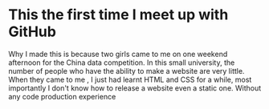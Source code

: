 # This the first time I meet up with GitHub
Why I made this is because two girls came to me on one weekend afternoon for the China data competition. In this small university, the number of people who have the ability to make a website are very little. When they came to me , I just had learnt HTML and CSS for a while, most importantly I don't know how to release a website even a static one. Without any code production experience
